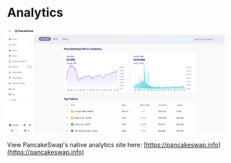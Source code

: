 # Analytics



![](<../../.gitbook/assets/image (156) (1) (1) (1) (1) (1) (1).png>)

View PancakeSwap's native analytics site here: [https://pancakeswap.info](https://pancakeswap.info)

